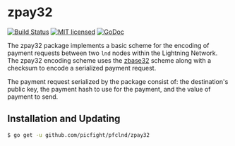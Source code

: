 zpay32
=======

[![Build Status](http://img.shields.io/travis/picfight/pfclnd.svg)](https://travis-ci.org/picfight/pfclnd) 
[![MIT licensed](https://img.shields.io/badge/license-MIT-blue.svg)](https://github.com/picfight/pfclnd/blob/master/LICENSE)
[![GoDoc](https://img.shields.io/badge/godoc-reference-blue.svg)](http://godoc.org/github.com/picfight/pfclnd/zpay32)

The zpay32 package implements a basic scheme for the encoding of payment
requests between two `lnd` nodes within the Lightning Network. The zpay32
encoding scheme uses the
[zbase32](https://philzimmermann.com/docs/human-oriented-base-32-encoding.txt)
scheme along with a checksum to encode a serialized payment request.

The payment request serialized by the package consist of: the destination's
public key, the payment hash to use for the payment, and the value of payment
to send.

## Installation and Updating

```bash
$ go get -u github.com/picfight/pfclnd/zpay32
```
